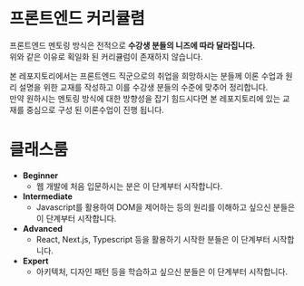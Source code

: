 # 프론트엔드 커리큘렴
프론트엔드 멘토링 방식은 전적으로 **수강생 분들의 니즈에 따라 달라집니다.**  
위와 같은 이유로 획일화 된 커리큘럼이 존재하지 않습니다.

본 레포지토리에서는 프론트엔드 직군으로의 취업을 희망하시는 분들께 이론 수업과 원리 설명을 위한 교재를 작성하고 이를 수강생 분들의 수준에 맞추어 정리합니다.  
만약 원하시는 멘토링 방식에 대한 방향성을 잡기 힘드시다면 본 레포지토리에 있는 교재를 중심으로 구성 된 이론수업이 진행 됩니다.

# 클래스룸
- **Beginner**
  - 웹 개발에 처음 입문하시는 분은 이 단계부터 시작합니다.
- **Intermediate**
  - Javascript를 활용하여 DOM을 제어하는 등의 원리를 이해하고 싶으신 분들은 이 단계부터 시작합니다.
- **Advanced**
  - React, Next.js, Typescript 등을 활용하기 시작한 분들은 이 단계부터 시작합니다.
- **Expert**
  - 아키텍처, 디자인 패턴 등을 학습하고 싶으신 분들은 이 단계부터 시작합니다.
